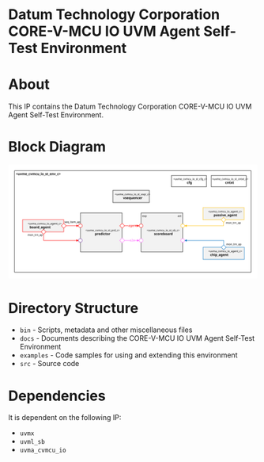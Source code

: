 # Datum Technology Corporation CORE-V-MCU IO UVM Agent Self-Test Environment

# About
This IP contains the Datum Technology Corporation CORE-V-MCU IO UVM Agent Self-Test Environment.

# Block Diagram
![alt text](./docs/env_block_diagram.svg "CORE-V-MCU IO UVM Agent Self-Test Environment")

# Directory Structure
* `bin` - Scripts, metadata and other miscellaneous files
* `docs` - Documents describing the CORE-V-MCU IO UVM Agent Self-Test Environment
* `examples` - Code samples for using and extending this environment
* `src` - Source code


# Dependencies
It is dependent on the following IP:

* `uvmx`
* `uvml_sb`
* `uvma_cvmcu_io`